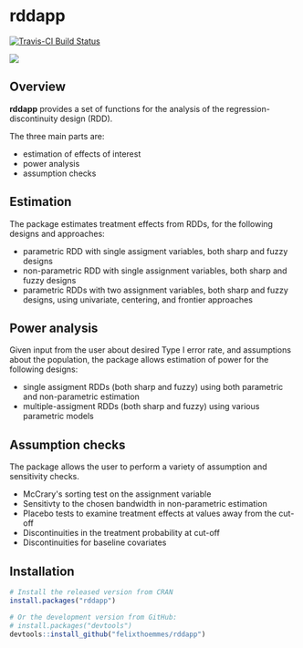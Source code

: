 rddapp
==================================================
[![Travis-CI Build Status](https://travis-ci.org/felixthoemmes/rddapp.svg?branch=master)](https://travis-ci.org/felixthoemmes/rddapp.svg?branch=master)

[![](http://cranlogs.r-pkg.org/badges/rddapp)](http://cran.rstudio.com/web/packages/rddapp/index.html)


Overview
--------------------------------------------------

**rddapp** provides a set of functions for the analysis of the regression-discontinuity design (RDD). 

The three main parts are:
- estimation of effects of interest
- power analysis
- assumption checks


Estimation
--------------------------------------------------
The package estimates treatment effects from RDDs, for the following designs and approaches:
 - parametric RDD with single assigment variables, both sharp and fuzzy designs
 - non-parametric RDD with single assignment variables, both sharp and fuzzy designs
 - parametric RDDs with two assignment variables, both sharp and fuzzy designs, using univariate, centering, and frontier approaches


Power analysis
--------------------------------------------------
Given input from the user about desired Type I error rate, and assumptions about the population, 
the package allows estimation of power for the following designs: 
- single assigment RDDs (both sharp and fuzzy) using both parametric and non-parametric estimation
- multiple-assigment RDDs (both sharp and fuzzy) using various parametric models


Assumption checks
--------------------------------------------------
The package allows the user to perform a variety of assumption and sensitivity checks. 
- McCrary's sorting test on the assignment variable
- Sensitivty to the chosen bandwidth in non-parametric estimation
- Placebo tests to examine treatment effects at values away from the cut-off
- Discontinuities in the treatment probability at cut-off
- Discontinuities for baseline covariates

Installation
--------------------------------------------------

``` r
# Install the released version from CRAN
install.packages("rddapp")

# Or the development version from GitHub:
# install.packages("devtools")
devtools::install_github("felixthoemmes/rddapp")
```


